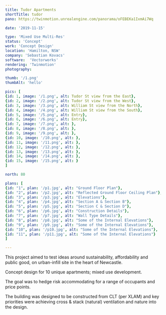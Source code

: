 ```yaml
---
title: Tudor Apartments
shortTitle: tudor
pano: https://twinmotion.unrealengine.com/panorama/oFEBEKa1IxmAi7Wq

date: '2019-11-15'

type: 'Mixed Use Multi-Res'
status: 'Concept'
work: 'Concept Design'
location: 'Hamilton, NSW'
company: 'Sebastian Kovacs'
software:  'Vectorworks'
rendering: 'Twinmotion'
photography: 

thumb: '/1.png'
thumbAlt: 'hello'

pics: [
{id: 1, image: '/1.png', alt: Tudor St view from the East},
{id: 2, image: '/2.png', alt: Tudor St view from the West},
{id: 3, image: '/3.png', alt: William St view from the North},
{id: 4, image: '/4.png', alt: William St view from the South},
{id: 5, image: '/5.png', alt: Entry},
{id: 6, image: '/6.png', alt: Entry},
{id: 7, image: '/7.png', alt: },
{id: 8, image: '/8.png', alt: },
{id: 9, image: '/9.png', alt: },
{id: 10, image: '/10.png', alt: },
{id: 11, image: '/11.png', alt: },
{id: 12, image: '/12.png', alt: },
{id: 13, image: '/13.png', alt: },
{id: 14, image: '/14.png', alt: },
{id: 15, image: '/15.png', alt: }
]

north: 80

plans: [
{id: "1", plan: '/p1.jpg', alt: "Ground Floor Plan"},
{id: "2", plan: '/p2.jpg', alt: "Reflected Ground Floor Ceiling Plan"},
{id: "3", plan: '/p3.jpg', alt: "Elevations"},
{id: "4", plan: '/p4.jpg', alt: "Section A & Section B"},
{id: "5", plan: '/p5.jpg', alt: "Section C & Section D"},
{id: "6", plan: '/p6.jpg', alt: "Construction Details"},
{id: "7", plan: '/p7.jpg', alt: "Wall Type Details"},
{id: "8", plan: '/p8.jpg', alt: "Some of the Internal Elevations"},
{id: "9", plan: '/p9.jpg', alt: "Some of the Internal Elevations"},
{id: "10", plan: '/p10.jpg', alt: "Some of the Internal Elevations"},
{id: "11", plan: '/p11.jpg', alt: "Some of the Internal Elevations"}
]

---
```

This project aimed to test ideas around sustainability, affordability and public good, on urban-infill site in the heart of Newcastle.

Concept design for 10 unique apartments; mixed use development.

The goal was to hedge risk accommodating for a range of occupants and price points.

The building was designed to be constructed from CLT (per XLAM) and key priorities were achieving cross & stack (natural) ventilation and nature into the design.
